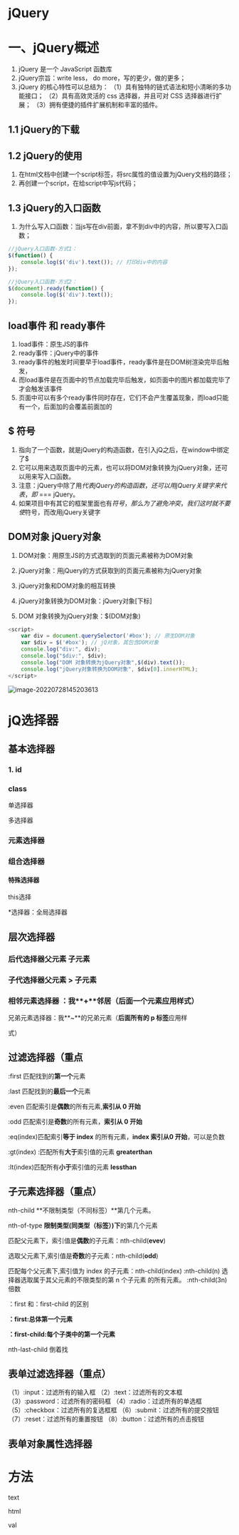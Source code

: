 # jQuery

# 一、jQuery概述

1. jQuery 是一个 JavaScript 函数库
2. jQuery宗旨：write less， do more，写的更少，做的更多；
3. jQuery 的核心特性可以总结为：
   （1）具有独特的链式语法和短小清晰的多功能接口；
   （2）具有高效灵活的 css 选择器，并且可对 CSS 选择器进行扩展；
   （3）拥有便捷的插件扩展机制和丰富的插件。

## 1.1 jQuery的下载

## 1.2  jQuery的使用

1. 在html文档中创建一个script标签，将src属性的值设置为jQuery文档的路径；
2. 再创建一个script，在给script中写js代码；

## 1.3 jQuery的入口函数

1. 为什么写入口函数：当js写在div前面，拿不到div中的内容，所以要写入口函数；

```javascript
//jQuery入口函数-方式1：
$(function() {
    console.log($('div').text()); // 打印div中的内容
});

//jQuery入口函数-方式2：
$(document).ready(function() {
    console.log($('div').text());
});
```

## load事件 和 ready事件

1. load事件：原生JS的事件
2. ready事件：jQuery中的事件
3. ready事件的触发时间要早于load事件，ready事件是在DOM树渲染完毕后触发，
4. 而load事件是在页面中的节点加载完毕后触发，如页面中的图片都加载完毕了才会触发该事件
5. 页面中可以有多个ready事件同时存在，它们不会产生覆盖现象，而load只能有一个，后面加的会覆盖前面加的

## $ 符号

1. 指向了一个函数，就是jQuery的构造函数，在引入jQ之后，在window中绑定了$
2. 它可以用来选取页面中的元素，也可以将DOM对象转换为jQuery对象，还可以用来写入口函数。
3. 注意：jQuery中除了用$代表jQuery的构造函数，还可以用jQuery关键字来代表，即$ === jQuery。
4. 如果项目中有其它的框架里面也有$符号，那么为了避免冲突，我们这时就不要使$符号，而改用jQuery关键字

## DOM对象 jQuery对象

1. DOM对象：用原生JS的方式选取到的页面元素被称为DOM对象
2. jQuery对象：用jQuery的方式获取到的页面元素被称为jQuery对象
3. jQuery对象和DOM对象的相互转换
4. jQuery对象转换为DOM对象：jQuery对象[下标]

5. DOM 对象转换为jQuery对象：$(DOM对象)

```javascript
<script>
    var div = document.querySelector('#box'); // 原生DOM对象
	var $div = $('#box'); // jQ对象，其包含DOM对象
	console.log("div:", div);
	console.log("$div:", $div);
	console.log("DOM 对象转换为jQuery对象",$(div).text());
	console.log("jQuery对象转换为DOM对象", $div[0].innerHTML);
</script>
```

![image-20220728145203613](https://raw.githubusercontent.com/luckilypop/WebFront/main/js/images/202207281452729.png)

# jQ选择器

## 基本选择器

### 1. id

### class

单选择器

多选择器

### 元素选择器

### 组合选择器

#### 特殊选择器

this选择

\*选择器：全局选择器

## 层次选择器

### 后代选择器父元素  子元素 

### 子代选择器**父元素 > 子元素** 

### 相邻元素选择器 ：我**+**邻居（**后面一个元素**应用样式）

兄弟元素选择器：我**~**的兄弟元素（**后面所有的 p 标签**应用样 

式）

## 过滤选择器（重点

:first 匹配找到的**第一个**元素

:last 匹配找到的**最后一个**元素

:even 匹配索引是**偶数**的所有元素,**索引从 0 开始**

:odd 匹配索引是**奇数**的所有元素，**索引从 0 开始**

:eq(index)匹配索引**等于 index** 的所有元素，**index 索引从0 开始**，可以是负数

:gt(index) :匹配所有**大于**索引值的元素 **greaterthan**

:lt(index)匹配所有**小于**索引值的元素 **lessthan**

## 子元素选择器（重点）

nth-child **不限制类型（不同标签）**第几个元素。

nth-of-type **限制类型(同类型（标签）)下**的第几个元素

匹配父元素下，索引值是**偶数**的子元素：nth-child(**evev**)

选取父元素下,索引值是**奇数**的子元素：nth-child(**odd**)

匹配每个父元素下,索引值为 index 的子元素：nth-child(index) :nth-child(n) 选择器选取属于其父元素的不限类型的第 n 个子元素 的所有元素。 :nth-child(3n) 倍数

：first 和：first-child 的区别 

**：first:总体第一个元素**

 **：first-child:每个子类中的第一个元素** 



nth-last-child 倒着找

## **表单过滤选择器（重点）** 

（1）:input：过滤所有的输入框 （2）:text：过滤所有的文本框 （3）:password：过滤所有的密码框 （4）:radio：过滤所有的单选框 （5）:checkbox：过滤所有的复选框框 （6）:submit：过滤所有的提交按钮 （7）:reset：过滤所有的重置按钮 （8）:button：过滤所有的点击按钮

## 表单对象属性选择器

# 方法

text

html

val

